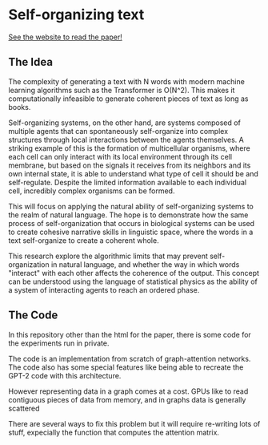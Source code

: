 # Self-organizing text

[See the website to read the paper!](https://francesco215.github.io/Language_CA/)
## The Idea
The complexity of generating a text with N words with modern machine learning algorithms such as the Transformer is O(N^2). This makes it computationally infeasible to generate coherent pieces of text as long as books. 

Self-organizing systems, on the other hand, are systems composed of multiple agents that can spontaneously self-organize into complex structures through local interactions between the agents themselves. A striking example of this is the formation of multicellular organisms, where each cell can only interact with its local environment through its cell membrane, but based on the signals it receives from its neighbors and its own internal state, it is able to understand what type of cell it should be and self-regulate. Despite the limited information available to each individual cell, incredibly complex organisms can be formed.

This will focus on applying the natural ability of self-organizing systems to the realm of natural language. The hope is to demonstrate how the same process of self-organization that occurs in biological systems can be used to create cohesive narrative skills in linguistic space, where the words in a text self-organize to create a coherent whole.

This research explore the algorithmic limits that may prevent self-organization in natural language, and whether the way in which words "interact" with each other affects the coherence of the output. This concept can be understood using the language of statistical physics as the ability of a system of interacting agents to reach an ordered phase.

## The Code
In this repository other than the html for the paper, there is some code for the experiments run in private.

The code is an implementation from scratch of graph-attention networks. The code also has some special features like being able to recreate the GPT-2 code with this architecture.

However representing data in a graph comes at a cost. GPUs like to read contiguous pieces of data from memory, and in graphs data is generally scattered

There are several ways to fix this problem but it will require re-writing lots of stuff, expecially the function that computes the attention matrix. 

